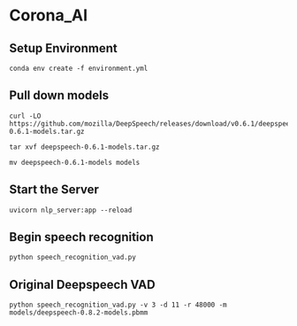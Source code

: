 # Corona_AI

## Setup Environment

```
conda env create -f environment.yml
```

## Pull down models

```
curl -LO https://github.com/mozilla/DeepSpeech/releases/download/v0.6.1/deepspeech-0.6.1-models.tar.gz

tar xvf deepspeech-0.6.1-models.tar.gz

mv deepspeech-0.6.1-models models
```

## Start the Server

```
uvicorn nlp_server:app --reload
```

## Begin speech recognition

```
python speech_recognition_vad.py
```

## Original Deepspeech VAD 

```
python speech_recognition_vad.py -v 3 -d 11 -r 48000 -m models/deepspeech-0.8.2-models.pbmm
```